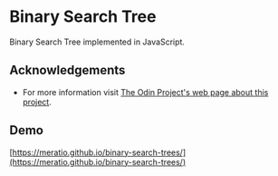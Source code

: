 # Binary Search Tree

Binary Search Tree implemented in JavaScript.

## Acknowledgements

- For more information visit [The Odin Project's web page about this project](https://www.theodinproject.com/lessons/javascript-binary-search-trees/).

## Demo

[https://meratio.github.io/binary-search-trees/](https://meratio.github.io/binary-search-trees/)

